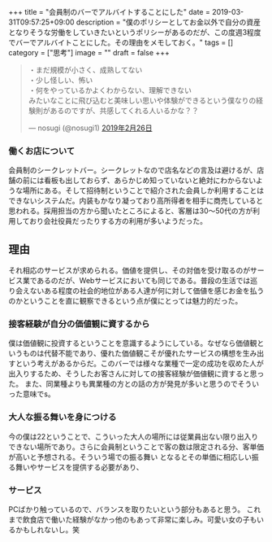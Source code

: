 +++
title = "会員制のバーでアルバイトすることにした"
date = 2019-03-31T09:57:25+09:00
description = "僕のポリシーとしてお金以外で自分の資産となりそうな労働をしていきたいというポリシーがあるのだが、この度週3程度でバーでアルバイトことにした。その理由をメモしておく。"
tags = []
category = ["思考"]
image = ""
draft = false
+++
<blockquote class="twitter-tweet" data-lang="ja"><p lang="ja" dir="ltr">・まだ規模が小さく、成熟してない<br>・少し怪しい、怖い<br>・何をやっているかよくわからない、理解できない<br>みたいなことに飛び込むと美味しい思いや体験ができるという僕なりの経験則があるのですが、共感してくれる人いるかな？？</p>&mdash; nosugi (@nosugi1) <a href="https://twitter.com/nosugi1/status/1100313510125264898?ref_src=twsrc%5Etfw">2019年2月26日</a></blockquote>
<script async src="https://platform.twitter.com/widgets.js" charset="utf-8"></script>

### 働くお店について
会員制のシークレットバー。シークレットなので店名などの言及は避けるが、店舗の前には看板も出しておらず、あらかじめ知っていないと絶対にわからないような場所にある。そして招待制ということで紹介された会員しか利用することはできないシステムだ。内装もかなり凝っており高所得者を相手に商売していると思われる。採用担当の方から聞いたところによると、客層は30〜50代の方が利用しており会社役員だったりする方の利用が多いようだった。

## 理由
それ相応のサービスが求められる。価値を提供し、その対価を受け取るのがサービス業であるのだが、Webサービスにおいても同じである。普段の生活では巡り会えないある程度の社会的地位がある人達が何に対して価値を感じお金を払うのかということを直に観察できるという点が僕にとっては魅力的だった。

### 接客経験が自分の価値観に資するから
僕は価値観に投資するということを意識するようにしている。なぜなら価値観というものは代替不能であり、優れた価値観こそが優れたサービスの構想を生み出すという考えがあるからだ。このバーでは様々な業種で一定の成功を収めた人が出入りするため、そうしたお客さんに対しての接客経験が価値観に資すると思った。
また、同業種よりも異業種の方との話の方が発見が多いと思うのでそういった意味でs。

### 大人な振る舞いを身につける
今の僕は22ということで、こういった大人の場所には従業員出ない限り出入りできない場所であり。さらに会員制ということで客の数は限定される分、客単価が高いと予想される。そういう場での振る舞い
となるとその単価に相応しい振る舞いやサービスを提供する必要があり、

### サービス
PCばかり触っているので、バランスを取りたいという部分もあると思う。
これまで飲食店で働いた経験がなかっ他のもあって非常に楽しみ。可愛い女の子もいるかもしれないし。笑
